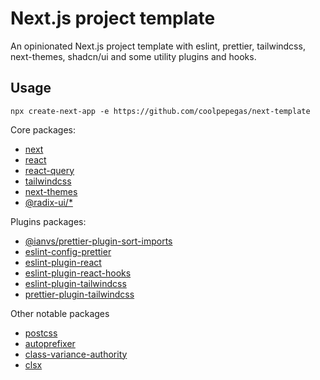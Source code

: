 # Next.js project template
An opinionated Next.js project template with eslint, prettier, tailwindcss, next-themes, shadcn/ui and some utility plugins and hooks.

## Usage
```
npx create-next-app -e https://github.com/coolpepegas/next-template
```

Core packages:
- [next](https://nextjs.org/)
- [react](https://react.dev/)
- [react-query](https://github.com/TanStack/query)
- [tailwindcss](https://tailwindcss.com/)
- [next-themes](https://github.com/pacocoursey/next-themes)
- [@radix-ui/*](https://www.radix-ui.com/primitives)

Plugins packages:
- [@ianvs/prettier-plugin-sort-imports](https://github.com/IanVS/prettier-plugin-sort-imports)
- [eslint-config-prettier](https://github.com/prettier/eslint-config-prettier)
- [eslint-plugin-react](https://github.com/jsx-eslint/eslint-plugin-react/tree/master)
- [eslint-plugin-react-hooks](https://github.com/facebook/react/tree/main/packages/eslint-plugin-react-hooks)
- [eslint-plugin-tailwindcss](https://github.com/francoismassart/eslint-plugin-tailwindcss)
- [prettier-plugin-tailwindcss](https://github.com/tailwindlabs/prettier-plugin-tailwindcss)

Other notable packages
- [postcss](https://github.com/postcss/postcss)
- [autoprefixer](https://github.com/postcss/autoprefixer)
- [class-variance-authority](https://github.com/joe-bell/cva)
- [clsx](https://github.com/lukeed/clsx)
